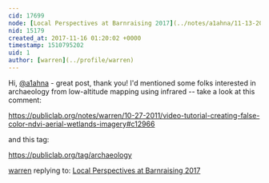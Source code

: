 ```yaml
---
cid: 17699
node: [Local Perspectives at Barnraising 2017](../notes/a1ahna/11-13-2017/local-perspectives-at-barnraising-2017)
nid: 15179
created_at: 2017-11-16 01:20:02 +0000
timestamp: 1510795202
uid: 1
author: [warren](../profile/warren)
---
```


Hi, [@a1ahna](/profile/a1ahna) - great post, thank you! I'd mentioned some folks interested in archaeology from low-altitude mapping using infrared -- take a look at this comment:

https://publiclab.org/notes/warren/10-27-2011/video-tutorial-creating-false-color-ndvi-aerial-wetlands-imagery#c12966

and this tag: 

https://publiclab.org/tag/archaeology

[warren](../profile/warren) replying to: [Local Perspectives at Barnraising 2017](../notes/a1ahna/11-13-2017/local-perspectives-at-barnraising-2017)

